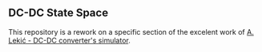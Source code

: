 ## DC-DC State Space

This repository is a rework on a specific section of the excelent work of [A. Lekić - DC-DC converter's simulator](https://github.com/kul-forbes/dc_dc_simulator).